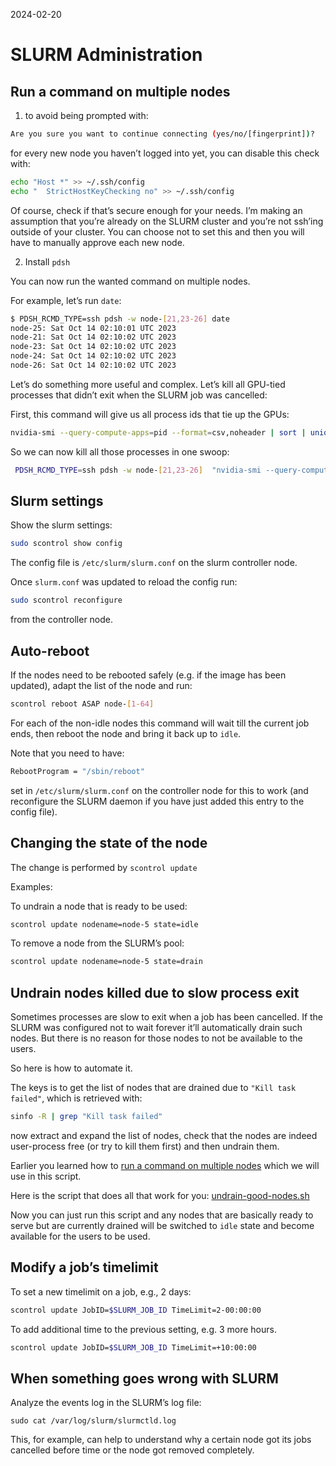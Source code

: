 
2024-02-20

# SLURM Administration

## Run a command on multiple nodes

1.  to avoid being prompted with:

``` bash
Are you sure you want to continue connecting (yes/no/[fingerprint])?
```

for every new node you haven’t logged into yet, you can disable this
check with:

``` bash
echo "Host *" >> ~/.ssh/config
echo "  StrictHostKeyChecking no" >> ~/.ssh/config
```

Of course, check if that’s secure enough for your needs. I’m making an
assumption that you’re already on the SLURM cluster and you’re not
ssh’ing outside of your cluster. You can choose not to set this and then
you will have to manually approve each new node.

2.  Install `pdsh`

You can now run the wanted command on multiple nodes.

For example, let’s run `date`:

``` bash
$ PDSH_RCMD_TYPE=ssh pdsh -w node-[21,23-26] date
node-25: Sat Oct 14 02:10:01 UTC 2023
node-21: Sat Oct 14 02:10:02 UTC 2023
node-23: Sat Oct 14 02:10:02 UTC 2023
node-24: Sat Oct 14 02:10:02 UTC 2023
node-26: Sat Oct 14 02:10:02 UTC 2023
```

Let’s do something more useful and complex. Let’s kill all GPU-tied
processes that didn’t exit when the SLURM job was cancelled:

First, this command will give us all process ids that tie up the GPUs:

``` bash
nvidia-smi --query-compute-apps=pid --format=csv,noheader | sort | uniq
```

So we can now kill all those processes in one swoop:

``` bash
 PDSH_RCMD_TYPE=ssh pdsh -w node-[21,23-26]  "nvidia-smi --query-compute-apps=pid --format=csv,noheader | sort | uniq | xargs -n1 sudo kill -9"
```

## Slurm settings

Show the slurm settings:

``` bash
sudo scontrol show config
```

The config file is `/etc/slurm/slurm.conf` on the slurm controller node.

Once `slurm.conf` was updated to reload the config run:

``` bash
sudo scontrol reconfigure
```

from the controller node.

## Auto-reboot

If the nodes need to be rebooted safely (e.g. if the image has been
updated), adapt the list of the node and run:

``` bash
scontrol reboot ASAP node-[1-64]
```

For each of the non-idle nodes this command will wait till the current
job ends, then reboot the node and bring it back up to `idle`.

Note that you need to have:

``` bash
RebootProgram = "/sbin/reboot"
```

set in `/etc/slurm/slurm.conf` on the controller node for this to work
(and reconfigure the SLURM daemon if you have just added this entry to
the config file).

## Changing the state of the node

The change is performed by `scontrol update`

Examples:

To undrain a node that is ready to be used:

``` bash
scontrol update nodename=node-5 state=idle
```

To remove a node from the SLURM’s pool:

``` bash
scontrol update nodename=node-5 state=drain
```

## Undrain nodes killed due to slow process exit

Sometimes processes are slow to exit when a job has been cancelled. If
the SLURM was configured not to wait forever it’ll automatically drain
such nodes. But there is no reason for those nodes to not be available
to the users.

So here is how to automate it.

The keys is to get the list of nodes that are drained due to
`"Kill task failed"`, which is retrieved with:

``` bash
sinfo -R | grep "Kill task failed"
```

now extract and expand the list of nodes, check that the nodes are
indeed user-process free (or try to kill them first) and then undrain
them.

Earlier you learned how to [run a command on multiple
nodes](#run-a-command-on-multiple-nodes) which we will use in this
script.

Here is the script that does all that work for you:
[undrain-good-nodes.sh](./undrain-good-nodes.sh)

Now you can just run this script and any nodes that are basically ready
to serve but are currently drained will be switched to `idle` state and
become available for the users to be used.

## Modify a job’s timelimit

To set a new timelimit on a job, e.g., 2 days:

``` bash
scontrol update JobID=$SLURM_JOB_ID TimeLimit=2-00:00:00
```

To add additional time to the previous setting, e.g. 3 more hours.

``` bash
scontrol update JobID=$SLURM_JOB_ID TimeLimit=+10:00:00
```

## When something goes wrong with SLURM

Analyze the events log in the SLURM’s log file:

    sudo cat /var/log/slurm/slurmctld.log

This, for example, can help to understand why a certain node got its
jobs cancelled before time or the node got removed completely.
